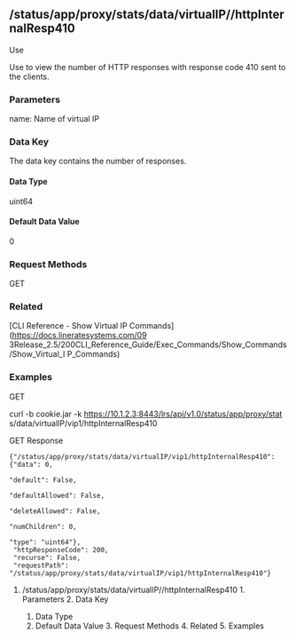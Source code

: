 ## /status/app/proxy/stats/data/virtualIP/<name>/httpInternalResp410

Use

Use to view the number of HTTP responses with response code 410 sent to the
clients.

### Parameters

name: Name of virtual IP

### Data Key

The data key contains the number of responses.

#### Data Type

uint64

#### Default Data Value

0

### Request Methods

GET

### Related

[CLI Reference - Show Virtual IP Commands](https://docs.lineratesystems.com/09
3Release_2.5/200CLI_Reference_Guide/Exec_Commands/Show_Commands/Show_Virtual_I
P_Commands)

### Examples

GET

curl -b cookie.jar -k https://10.1.2.3:8443/lrs/api/v1.0/status/app/proxy/stat
s/data/virtualIP/vip1/httpInternalResp410

GET Response

    
    {"/status/app/proxy/stats/data/virtualIP/vip1/httpInternalResp410": {"data": 0,
                                                                            "default": False,
                                                                            "defaultAllowed": False,
                                                                            "deleteAllowed": False,
                                                                            "numChildren": 0,
                                                                            "type": "uint64"},
     "httpResponseCode": 200,
     "recurse": False,
     "requestPath": "/status/app/proxy/stats/data/virtualIP/vip1/httpInternalResp410"}
    

  1. /status/app/proxy/stats/data/virtualIP/<name>/httpInternalResp410
    1. Parameters
    2. Data Key
      1. Data Type
      2. Default Data Value
    3. Request Methods
    4. Related
    5. Examples

